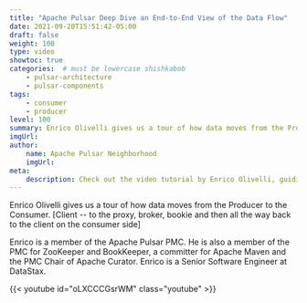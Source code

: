 ```yaml
---
title: "Apache Pulsar Deep Dive an End-to-End View of the Data Flow"
date: 2021-09-20T15:51:42-05:00
draft: false
weight: 100
type: video
showtoc: true
categories:  # must be lowercase shishkabob
    - pulsar-architecture
    - pulsar-components
tags:
    - consumer
    - producer
level: 100
summary: Enrico Olivelli gives us a tour of how data moves from the Producer to the Consumer.
imgUrl:
author:
    name: Apache Pulsar Neighborhood
    imgUrl:
meta:
    description: Check out the video tutorial by Enrico Olivelli, guiding us on how data moves from the Producer to the Consumer. Enrico is a member of the Apache Pulsar PMC.
---
```


Enrico Olivelli gives us a tour of how data moves from the Producer to the Consumer. [Client -- to the proxy, broker, bookie and then all the way back to the client on the consumer side]

Enrico is a member of the Apache Pulsar PMC. He is also a member of the PMC for ZooKeeper and BookKeeper, a committer for Apache Maven and the PMC Chair of Apache Curator. Enrico is a Senior Software Engineer at DataStax.

{{< youtube id="oLXCCCGsrWM" class="youtube" >}}
